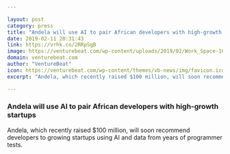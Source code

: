 ```yaml
---

layout: post
category: press
title: "Andela will use AI to pair African developers with high-growth startups"
date: 2019-02-11 20:31:43
link: https://vrhk.co/2RRpSgB
image: https://venturebeat.com/wp-content/uploads/2019/02/Work_Space-10.jpg?w=1200&strip=all
domain: venturebeat.com
author: "VentureBeat"
icon: https://venturebeat.com/wp-content/themes/vb-news/img/favicon.ico
excerpt: "Andela, which recently raised $100 million, will soon recommend developers to growing startups using AI and data from years of programmer tests."

---
```


### Andela will use AI to pair African developers with high-growth startups

Andela, which recently raised $100 million, will soon recommend developers to growing startups using AI and data from years of programmer tests.